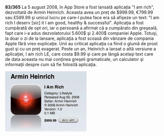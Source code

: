 **83/365** La 5 august 2008, în App Store a fost lansată aplicaţia "I am rich", dezvoltată de Armin Heinrich. Aceasta avea un preţ de $999.99, €799.99 sau £599.99 şi unicul lucru pe care-l putea face era să afişeze un text:
"I am rich
I deserv [sic] it
I am good,
healthy & successful".
Aplicaţia a fost cumpărată de opt ori, iar o persoană a afirmat că a cumpărato din greşeală, fapt care i-a adus dezvolatorului 5.600$ şi 2.400$ companiei Apple. Totuşi, la doar o zi de la lansare, aplicaţia a fost scoasă din vânzare de compania Apple fără vreo explicaţie. Unii au criticat aplicaţia ca fiind o glumă de prost gust şi cu un preţ exagerat. Peste un an, Heinrich a lansat o altă versiune a aplicaţiei, I am rich LE, care costa $9.99 şi care pe lângă acelaşi text care de data aceasta nu mai conţinea greşeli gramaticale, un calculator şi informaţii despre cum să fie folosită aplicaţia.

![Captură de ecran al aplicaţiei "I am rich"](image-1.png)
